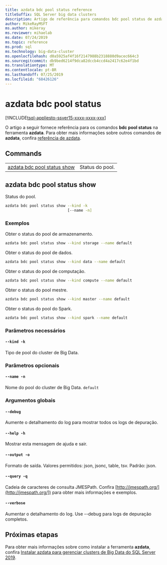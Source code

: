 ```yaml
---
title: azdata bdc pool status reference
titleSuffix: SQL Server big data clusters
description: Artigo de referência para comandos bdc pool status de azdata.
author: MikeRayMSFT
ms.author: mikeray
ms.reviewer: mihaelab
ms.date: 07/24/2019
ms.topic: reference
ms.prod: sql
ms.technology: big-data-cluster
ms.openlocfilehash: d0a5925af4f16f2147988b2318880d9acec664c3
ms.sourcegitcommit: db9bed6214f9dca82dccb4ccd4a2417c62e4f1bd
ms.translationtype: MT
ms.contentlocale: pt-BR
ms.lasthandoff: 07/25/2019
ms.locfileid: "68426126"
---
```

# <a name="azdata-bdc-pool-status"></a>azdata bdc pool status

[!INCLUDE[tsql-appliesto-ssver15-xxxx-xxxx-xxx](../includes/tsql-appliesto-ssver15-xxxx-xxxx-xxx.md)]

O artigo a seguir fornece referência para os comandos **bdc pool status** na ferramenta **azdata**. Para obter mais informações sobre outros comandos de **azdata**, confira [referência de azdata](reference-azdata.md).

## <a name="commands"></a>Commands
|     |     |
| --- | --- |
[azdata bdc pool status show](#azdata-bdc-pool-status-show) | Status do pool.
## <a name="azdata-bdc-pool-status-show"></a>azdata bdc pool status show
Status do pool.
```bash
azdata bdc pool status show --kind -k 
                            [--name -n]
```
### <a name="examples"></a>Exemplos
Obter o status do pool de armazenamento.
```bash
azdata bdc pool status show --kind storage --name default
```
Obter o status do pool de dados.
```bash
azdata bdc pool status show --kind data --name default
```
Obter o status do pool de computação.
```bash
azdata bdc pool status show --kind compute --name default
```
Obter o status do pool mestre.
```bash
azdata bdc pool status show --kind master --name default
```
Obter o status do pool do Spark.
```bash
azdata bdc pool status show --kind spark --name default
```
### <a name="required-parameters"></a>Parâmetros necessários
#### `--kind -k`
Tipo de pool do cluster de Big Data.
### <a name="optional-parameters"></a>Parâmetros opcionais
#### `--name -n`
Nome do pool do cluster de Big Data.
`default`
### <a name="global-arguments"></a>Argumentos globais
#### `--debug`
Aumente o detalhamento do log para mostrar todos os logs de depuração.
#### `--help -h`
Mostrar esta mensagem de ajuda e sair.
#### `--output -o`
Formato de saída.  Valores permitidos: json, jsonc, table, tsv.  Padrão: json.
#### `--query -q`
Cadeia de caracteres de consulta JMESPath. Confira [http://jmespath.org/](http://jmespath.org/]) para obter mais informações e exemplos.
#### `--verbose`
Aumentar o detalhamento do log. Use --debug para logs de depuração completos.

## <a name="next-steps"></a>Próximas etapas

Para obter mais informações sobre como instalar a ferramenta **azdata**, confira [Instalar azdata para gerenciar clusters de Big Data do SQL Server 2019](deploy-install-azdata.md).
